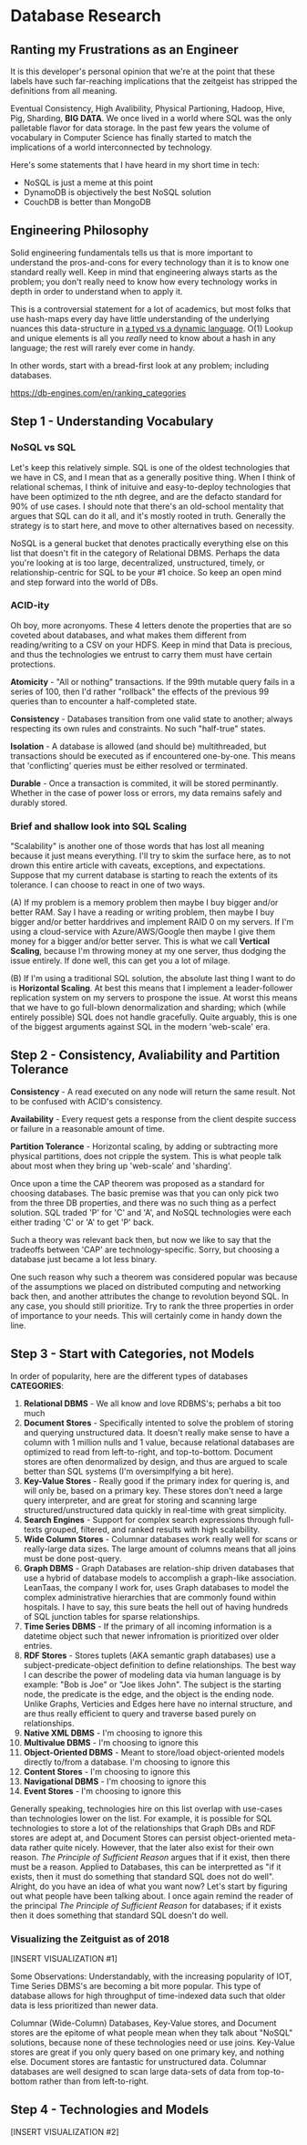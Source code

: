 # Database Research

## Ranting my Frustrations as an Engineer

It is this developer's personal opinion that we're at the point that these labels have such far-reaching implications that the zeitgeist has stripped the definitions from all meaning.

Eventual Consistency, High Avalibility, Physical Partioning, Hadoop, Hive, Pig, Sharding, **BIG DATA**. We once lived in a world where SQL was the only palletable flavor for data storage. In the past few years the volume of vocabulary in Computer Science has finally started to match the implications of a world interconnected by technology.

Here's some statements that I have heard in my short time in tech:
 * NoSQL is just a meme at this point
 * DynamoDB is objectively the best NoSQL solution
 * CouchDB is better than MongoDB

## Engineering Philosophy

Solid engineering fundamentals tells us that is more important to understand the pros-and-cons for every technology than it is to know one standard really well. Keep in mind that engineering always starts as the problem; you don't really need to know how every technology works in depth in order to understand when to apply it.

This is a controversial statement for a lot of academics, but most folks that use hash-maps every day have little understanding of the underlying nuances this data-structure in [a typed vs a dynamic language](https://developers.redhat.com/blog/2017/02/27/towards-faster-ruby-hash-tables/). O(1) Lookup and unique elements is all you *really* need to know about a hash in any language; the rest will rarely ever come in handy.

In other words, start with a bread-first look at any problem; including databases.

https://db-engines.com/en/ranking_categories
## Step 1 - Understanding Vocabulary

###  NoSQL vs SQL
Let's keep this relatively simple. SQL is one of the oldest technologies that we have in CS, and I mean that as a generally positive thing. When I think of relational schemas, I think of inituive and easy-to-deploy technologies that have been optimized to the nth degree, and are the defacto standard for 90% of use cases. I should note that there's an old-school mentality that argues that SQL can do it all, and it's mostly rooted in truth. Generally the strategy is to start here, and move to other alternatives based on necessity.

NoSQL is a general bucket that denotes practically everything else on this list that doesn't fit in the category of Relational DBMS. Perhaps the data you're looking at is too large, decentralized, unstructured, timely, or relationship-centric for SQL to be your #1 choice. So keep an open mind and step forward into the world of DBs.

### ACID-ity
Oh boy, more acronyoms. These 4 letters denote the properties that are so coveted about databases, and what makes them different from reading/writing to a CSV on your HDFS. Keep in mind that Data is precious, and thus the technologies we entrust to carry them must have certain protections.

**Atomicity** - "All or nothing" transactions. If the 99th mutable query fails in a series of 100, then I'd rather "rollback" the effects of the previous 99 queries than to encounter a half-completed state.

**Consistency** - Databases transition from one valid state to another; always respecting its own rules and constraints. No such "half-true" states.

**Isolation** - A database is allowed (and should be) multithreaded, but transactions should be executed as if encountered one-by-one. This means that 'conflicting' queries must be either resolved or terminated.

**Durable** - Once a transaction is commited, it will be stored perminantly. Whether in the case of power loss or errors, my data remains safely and durably stored.

### Brief and shallow look into SQL Scaling
"Scalability" is another one of those words that has lost all meaning because it just means everything. I'll try to skim the surface here, as to not drown this entire article with caveats, exceptions, and expectations. Suppose that my current database is starting to reach the extents of its tolerance. I can choose to react in one of two ways.

(A) If my problem is a memory problem then maybe I buy bigger and/or better RAM. Say I have a reading or writing problem, then maybe I buy bigger and/or better harddrives and implement RAID 0 on my servers. If I'm using a cloud-service with Azure/AWS/Google then maybe I give them money for a bigger and/or better server. This is what we call **Vertical Scaling**, because I'm throwing money at my one server, thus dodging the issue entirely. If done well, this can get you a lot of milage.

(B) If I'm using a traditional SQL solution, the absolute last thing I want to do is **Horizontal Scaling**. At best this means that I implement a leader-follower replication system on my servers to prospone the issue. At worst this means that we have to go full-blown denormalization and sharding; which (while entirely possible) SQL does not handle gracefully. Quite arguably, this is one of the biggest arguments against SQL in the modern 'web-scale' era.

## Step 2 - **C**onsistency, **A**valiability and **P**artition Tolerance

**Consistency** - A read executed on any node will return the same result. Not to be confused with ACID's consistency.

**Availability** - Every request gets a response from the client despite success or failure in a reasonable amount of time.

**Partition Tolerance** - Horizontal scaling, by adding or subtracting more physical partitions, does not cripple the system. This is what people talk about most when they bring up 'web-scale' and 'sharding'.


Once upon a time the CAP theorem was proposed as a standard for choosing databases. The basic premise was that you can only pick two from the three 
DB properties, and there was no such thing as a perfect solution. SQL traded 'P' for 'C' and 'A', and NoSQL technologies were each either trading 'C' or 'A' to get 'P' back.

Such a theory was relevant back then, but now we like to say that the tradeoffs between 'CAP' are technology-specific. Sorry, but choosing a database just became a lot less binary.

One such reason why such a theorem was considered popular was because of the assumptions we placed on distributed computing and networking back then, and another attributes the change to revolution beyond SQL. In any case, you should still prioritize. Try to rank the three properties in order of importance to your needs. This will certainly come in handy down the line.

## Step 3 - Start with Categories, not Models
In order of popularity, here are the different types of databases **CATEGORIES**:
1) **Relational DBMS** - We all know and love RDBMS's; perhabs a bit too much
2) **Document Stores** - Specifically intented to solve the problem of storing and querying unstructured data. It doesn't really make sense to have a column with 1 million nulls and 1 value, because relational databases are optimized to read from left-to-right, and top-to-bottom. Document stores are often denormalized by design, and thus are argued to scale better than SQL systems (I'm oversimplfying a bit here). 
3) **Key-Value Stores** - Really good if the primary index for quering is, and will only be, based on a primary key. These stores don't need a large query interpreter, and are great for storing and scanning large structured/unstructured data quickly in real-time with great simplicity. 
4) **Search Engines** - Support for complex search expressions through full-texts grouped, filtered, and ranked results with high scalability.
5) **Wide Column Stores** - Columnar databases work really well for scans or really-large data sizes. The large amount of columns means that all joins must be done post-query.
6) **Graph DBMS** - Graph Databases are relation-ship driven databases that use a hybrid of database models to accomplish a graph-like association. LeanTaas, the company I work for, uses Graph databases to model the complex administrative hierarchies that are commonly found within hospitals. I have to say, this sure beats the hell out of having hundreds of SQL junction tables for sparse relationships.
7) **Time Series DBMS** - If the primary of all incoming information is a datetime object such that newer infromation is prioritized over older entries.
8) **RDF Stores** - Stores tuplets (AKA semantic graph databases) use a subject-predicate-object definition to define relationships. The best way I can describe the power of modeling data via human language is by example: "Bob is Joe" or "Joe likes John". The subject is the starting node, the predicate is the edge, and the object is the ending node. Unlike Graphs, Verticies and Edges here have no internal structure, and are thus really efficient to query and traverse based purely on relationships.
9) **Native XML DBMS** - I'm choosing to ignore this
10) **Multivalue DBMS** - I'm choosing to ignore this
11) **Object-Oriented DBMS** - Meant to store/load object-oriented models directly to/from a database. I'm choosing to ignore this
12) **Content Stores** - I'm choosing to ignore this
13) **Navigational DBMS** - I'm choosing to ignore this
14) **Event Stores** - I'm choosing to ignore this

Generally speaking, technologies hire on this list overlap with use-cases than technologies lower on the list. For example, it is possible for SQL technologies to store a lot of the relationships that Graph DBs and RDF stores are adept at, and Document Stores can persist object-oriented meta-data rather quite nicely. However, that the later also exist for their own reason. *The Principle of Sufficient Reason* argues that if it exist, then there must be a reason. Applied to Databases, this can be interpretted as "if it exists, then it must do something that standard SQL does not do well". 
Alright, do you have an idea of what you want now? Let's start by figuring out what people have been talking about. I once again remind the reader of the principal *The Principle of Sufficient Reason* for databases; if it exists then it does something that standard SQL doesn't do well.

### Visualizing the Zeitguist as of 2018

[INSERT VISUALIZATION #1]

Some Observations:
Understandably, with the increasing popularity of IOT, Time Series DBMS's are becoming a bit more popular. This type of database allows for high throughput of time-indexed data such that older data is less prioritized than newer data.

Columnar (Wide-Column) Databases, Key-Value stores, and Document stores are the epitome of what people mean when they talk about "NoSQL" solutions, because none of these technologies need or use joins. Key-Value stores are great if you only query based on one primary key, and nothing else. Document stores are fantastic for unstructured data. Columnar databases are well designed to scan large  data-sets of data from top-to-bottom rather than from left-to-right.

## Step 4 - Technologies and Models

[INSERT VISUALIZATION #2]